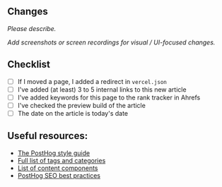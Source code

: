 ## Changes

*Please describe.*

*Add screenshots or screen recordings for visual / UI-focused changes.*


## Checklist
- [ ] If I moved a page, I added a redirect in `vercel.json`
- [ ] I've added (at least) 3 to 5 internal links to this new article
- [ ] I've added keywords for this page to the rank tracker in Ahrefs
- [ ] I've checked the preview build of the article
- [ ] The date on the article is today's date

## Useful resources:

- [The PostHog style guide](/handbook/growth/marketing/posthog-style-guide)
- [Full list of tags and categories](/handbook/growth/marketing/tags-and-categories)
- [List of content components](/handbook/growth/marketing/components)
- [PostHog SEO best practices](/handbook/growth/marketing/seo-guide)
